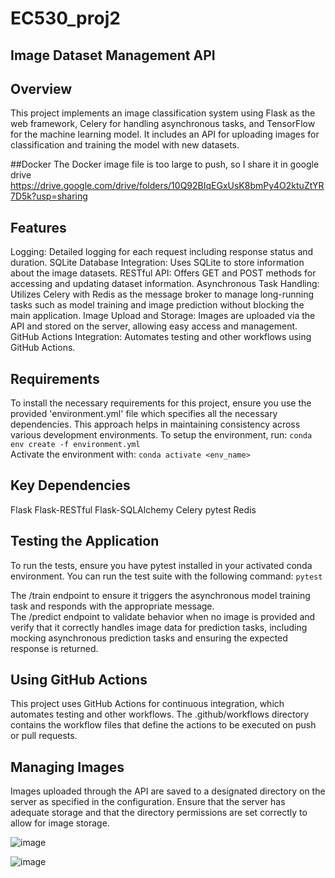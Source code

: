 # EC530_proj2

## Image Dataset Management API

## Overview
This project implements an image classification system using Flask as the web framework, Celery for handling asynchronous tasks, and TensorFlow for the machine learning model. It includes an API for uploading images for classification and training the model with new datasets.

##Docker
The Docker image file is too large to push, so I share it in google drive
https://drive.google.com/drive/folders/10Q92BIqEGxUsK8bmPy4O2ktuZtYR7D5k?usp=sharing

## Features
Logging: Detailed logging for each request including response status and duration.
SQLite Database Integration: Uses SQLite to store information about the image datasets.
RESTful API: Offers GET and POST methods for accessing and updating dataset information.
Asynchronous Task Handling: Utilizes Celery with Redis as the message broker to manage long-running tasks such as model training and image prediction without blocking the main application.
Image Upload and Storage: Images are uploaded via the API and stored on the server, allowing easy access and management.
GitHub Actions Integration: Automates testing and other workflows using GitHub Actions.

## Requirements
To install the necessary requirements for this project, ensure you use the provided 'environment.yml' file which specifies all the necessary dependencies. This approach helps in maintaining consistency across various development environments. To setup the environment, run:
    `conda env create -f environment.yml`  
Activate the environment with:
    `conda activate <env_name>`  

## Key Dependencies
Flask
Flask-RESTful
Flask-SQLAlchemy
Celery
pytest
Redis

## Testing the Application
To run the tests, ensure you have pytest installed in your activated conda environment. You can run the test suite with the following command:
    `pytest`

The /train endpoint to ensure it triggers the asynchronous model training task and responds with the appropriate message.  
The /predict endpoint to validate behavior when no image is provided and verify that it correctly handles image data for prediction tasks, including mocking asynchronous prediction tasks and ensuring the expected response is returned.

## Using GitHub Actions
This project uses GitHub Actions for continuous integration, which automates testing and other workflows. The .github/workflows directory contains the workflow files that define the actions to be executed on push or pull requests.

## Managing Images
Images uploaded through the API are saved to a designated directory on the server as specified in the configuration. Ensure that the server has adequate storage and that the directory permissions are set correctly to allow for image storage.

![image](https://github.com/AlanYuzhe/EC530_proj2/assets/144563819/ecc0c51f-1c0b-4c4b-8673-9026ac677585)

![image](https://github.com/AlanYuzhe/EC530_proj2/assets/144563819/3d2ceab9-67bb-4a05-ad46-fb6e07d3d107)


